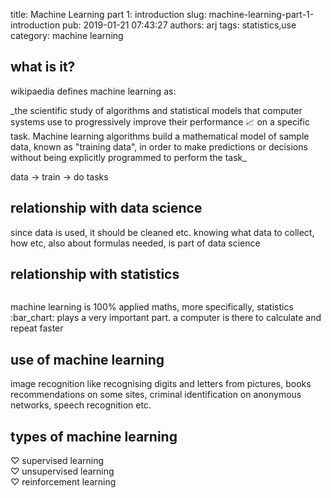 title: Machine Learning part 1: introduction
slug: machine-learning-part-1-introduction
pub: 2019-01-21 07:43:27
authors: arj
tags: statistics,use
category: machine learning


**what is it?**
---------------




wikipaedia defines machine learning as:




\_the scientific study of algorithms and statistical models that computer systems use to progressively improve their performance 📈 on a specific task. Machine learning algorithms build a mathematical model of sample data, known as "training data", in order to make predictions or decisions without being explicitly programmed to perform the task\_




data -> train -> do tasks




**relationship with data science**
----------------------------------




since data is used, it should be cleaned etc. knowing what data to collect, how etc, also about formulas needed, is part of data science




**relationship with statistics**
--------------------------------




![]()


machine learning is 100% applied maths, more specifically, statistics :bar\_chart: plays a very important part. a computer is there to calculate and repeat faster




**use of machine learning**
---------------------------




image recognition like recognising digits and letters from pictures, books recommendations on some sites, criminal identification on anonymous networks, speech recognition etc.




**types of machine learning**
-----------------------------




♡ supervised learning  
♡ unsupervised learning  
♡ reinforcement learning



